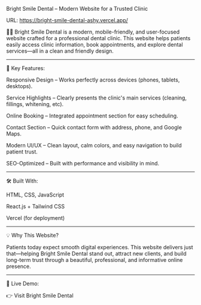 Bright Smile Dental – Modern Website for a Trusted Clinic

URL: https://bright-smile-dental-ashy.vercel.app/

🦷✨ Bright Smile Dental is a modern, mobile-friendly, and user-focused website crafted for a professional dental clinic. This website helps patients easily access clinic information, book appointments, and explore dental services—all in a clean and friendly design.


---

🌟 Key Features:

Responsive Design – Works perfectly across devices (phones, tablets, desktops).

Service Highlights – Clearly presents the clinic's main services (cleaning, fillings, whitening, etc).

Online Booking – Integrated appointment section for easy scheduling.

Contact Section – Quick contact form with address, phone, and Google Maps.

Modern UI/UX – Clean layout, calm colors, and easy navigation to build patient trust.

SEO-Optimized – Built with performance and visibility in mind.



---

🛠️ Built With:

HTML, CSS, JavaScript

React.js + Tailwind CSS

Vercel (for deployment)



---

💡 Why This Website?

Patients today expect smooth digital experiences. This website delivers just that—helping Bright Smile Dental stand out, attract new clients, and build long-term trust through a beautiful, professional, and informative online presence.


---

🚀 Live Demo:

👉 Visit Bright Smile Dental

